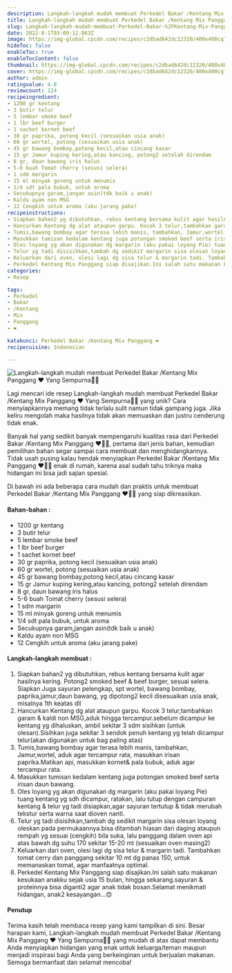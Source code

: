 ```yaml
---
description: Langkah-langkah mudah membuat Perkedel Bakar /Kentang Mix Panggang ❤ Yang Sempurna"
title: Langkah-langkah mudah membuat Perkedel Bakar /Kentang Mix Panggang ❤ Yang Sempurna
slug: Langkah-langkah-mudah-membuat-Perkedel-Bakar-%2FKentang-Mix-Panggang-%E2%9D%A4-Yang-Sempurna
date: 2022-8-1T03:09:12.063Z
image: https://img-global.cpcdn.com/recipes/c2dbad642dc12320/400x400cq70/photo.jpg
hideToc: false
enableToc: true
enableTocContent: false
thumbnail: https://img-global.cpcdn.com/recipes/c2dbad642dc12320/400x400cq70/photo.jpg
cover: https://img-global.cpcdn.com/recipes/c2dbad642dc12320/400x400cq70/photo.jpg
author: admin
ratingvalue: 4.8
reviewcount: 124
recipeingredient:
- 1200 gr kentang
- 3 butir telur
- 5 lembar smoke beef
- 1 lbr beef burger
- 1 sachet kornet beef
- 30 gr paprika, potong kecil (sesuaikan usia anak)
- 60 gr wortel, potong (sesuaikan usia anak)
- 45 gr bawang bombay,potong kecil,atau cincang kasar
- 15 gr Jamur kuping kering,atau kancing, potong2 setelah direndam
- 8 gr, daun bawang iris halus
- 5-6 buah Tomat cherry (sesusi selera)
- 1 sdm margarin
- 15 ml minyak goreng untuk menumis
- 1/4 sdt pala bubuk, untuk aroma
- Secukupnya garam,jangan asin(tdk baik u anak)
- Kaldu ayam non MSG
- 12 Cengkih untuk aroma (aku jarang pake)
recipeinstructions:
- Siapkan bahan2 yg dibutuhkan, rebus kentang bersama kulit agar hasilnya kering. Potong2 smoked beef & beef burger, sesuai selera. Siapkan Juga sayuran pelengkap, spt wortel, bawang bombay, paprika,jamur,daun bawang, yg dipotong2 kecil disesuaikan usia anak, misalnya 1th keatas dll
- Hancurkan Kentang dg alat ataupun garpu. Kocok 3 telur,tambahkan garam & kaldi non MSG,aduk hingga tercampur.sebelum dicampur ke kentang yg dihaluskan, ambil sekitar 3 sdm sisihkan (untuk olesan).Sisihkan juga sekitar 3 sendok penuh kentang yg telah dicampur telur(akan digunakan untuk bag paling atas)
- Tumis,bawang bombay agar terasa lebih manis, tambahkan, Jamur,wortel, aduk agar tercampur rata, masukkan irisan paprika.Matikan api, masukkan kornet& pala bubuk, aduk agar tercampur rata.
- Masukkan tumisan kedalam kentang juga potongan smoked beef serta irisan daun bawang.
- Oles loyang yg akan digunakan dg margarin (aku pakai loyang Pie) tuang kentang yg sdh dicampur, ratakan, lalu tutup dengan campuran kentang & telur yg tadi disiapkan,agar sayuran tertutup & tidak merubah tekstur serta warna saat dioven nanti.
- Telur yg tadi disisihkan,tambah dg sedikit margarin sisa olesan loyang oleskan pada permukaannya.bisa ditambah hiasan dari daging ataupun rempah yg sesuai (cengkih) bila suka, lalu panggang dalam oven api atas bawah dg suhu 170 sekitar 15-20 mt (sesuaikan oven masing2)
- Keluarkan dari oven, olesi lagi dg sisa telur & margarin tadi. Tambahkan tomat cerry dan panggang sekitar 10 mt dg panas 150, untuk memanaskan tomat, agar manfaatnya optimal.
- Perkedel Kentang Mix Panggang siap disajikan.Ini salah satu makanan kesukaan anakku sejak usia 15 bulan, hingga sekarang.sayuran & proteinnya bisa diganti2 agar anak tidak bosan.Selamat menikmati hidangan, anak2 kesayangan...😍
categories:
- Resep

tags:
- Perkedel
- Bakar
- /Kentang
- Mix
- Panggang
- ❤

katakunci: Perkedel Bakar /Kentang Mix Panggang ❤
recipecuisine: Indonesian

---
```


![Langkah-langkah mudah membuat Perkedel Bakar /Kentang Mix Panggang ❤ Yang Sempurna👩‍🍳](https://img-global.cpcdn.com/recipes/c2dbad642dc12320/400x400cq70/photo.jpg)

Lagi mencari ide resep Langkah-langkah mudah membuat Perkedel Bakar /Kentang Mix Panggang ❤ Yang Sempurna👩‍🍳 yang unik? Cara menyiapkannya memang tidak terlalu sulit namun tidak gampang juga. Jika keliru mengolah maka hasilnya tidak akan memuaskan dan justru cenderung tidak enak.

Banyak hal yang sedikit banyak mempengaruhi kualitas rasa dari Perkedel Bakar /Kentang Mix Panggang ❤👩‍🍳, pertama dari jenis bahan, kemudian pemilihan bahan segar sampai cara membuat dan menghidangkannya. Tidak usah pusing kalau hendak menyiapkan Perkedel Bakar /Kentang Mix Panggang ❤👩‍🍳 enak di rumah, karena asal sudah tahu triknya maka hidangan ini bisa jadi sajian spesial.

Di bawah ini ada beberapa cara mudah dan praktis untuk membuat Perkedel Bakar /Kentang Mix Panggang ❤👩‍🍳 yang siap dikreasikan.

<!--inarticleads1-->

#### Bahan-bahan :

- 1200 gr kentang
- 3 butir telur
- 5 lembar smoke beef
- 1 lbr beef burger
- 1 sachet kornet beef
- 30 gr paprika, potong kecil (sesuaikan usia anak)
- 60 gr wortel, potong (sesuaikan usia anak)
- 45 gr bawang bombay,potong kecil,atau cincang kasar
- 15 gr Jamur kuping kering,atau kancing, potong2 setelah direndam
- 8 gr, daun bawang iris halus
- 5-6 buah Tomat cherry (sesusi selera)
- 1 sdm margarin
- 15 ml minyak goreng untuk menumis
- 1/4 sdt pala bubuk, untuk aroma
- Secukupnya garam,jangan asin(tdk baik u anak)
- Kaldu ayam non MSG
- 12 Cengkih untuk aroma (aku jarang pake)

<!--inarticleads2-->

#### Langkah-langkah membuat :

1. Siapkan bahan2 yg dibutuhkan, rebus kentang bersama kulit agar hasilnya kering. Potong2 smoked beef & beef burger, sesuai selera. Siapkan Juga sayuran pelengkap, spt wortel, bawang bombay, paprika,jamur,daun bawang, yg dipotong2 kecil disesuaikan usia anak, misalnya 1th keatas dll
1. Hancurkan Kentang dg alat ataupun garpu. Kocok 3 telur,tambahkan garam & kaldi non MSG,aduk hingga tercampur.sebelum dicampur ke kentang yg dihaluskan, ambil sekitar 3 sdm sisihkan (untuk olesan).Sisihkan juga sekitar 3 sendok penuh kentang yg telah dicampur telur(akan digunakan untuk bag paling atas)
1. Tumis,bawang bombay agar terasa lebih manis, tambahkan, Jamur,wortel, aduk agar tercampur rata, masukkan irisan paprika.Matikan api, masukkan kornet& pala bubuk, aduk agar tercampur rata.
1. Masukkan tumisan kedalam kentang juga potongan smoked beef serta irisan daun bawang.
1. Oles loyang yg akan digunakan dg margarin (aku pakai loyang Pie) tuang kentang yg sdh dicampur, ratakan, lalu tutup dengan campuran kentang & telur yg tadi disiapkan,agar sayuran tertutup & tidak merubah tekstur serta warna saat dioven nanti.
1. Telur yg tadi disisihkan,tambah dg sedikit margarin sisa olesan loyang oleskan pada permukaannya.bisa ditambah hiasan dari daging ataupun rempah yg sesuai (cengkih) bila suka, lalu panggang dalam oven api atas bawah dg suhu 170 sekitar 15-20 mt (sesuaikan oven masing2)
1. Keluarkan dari oven, olesi lagi dg sisa telur & margarin tadi. Tambahkan tomat cerry dan panggang sekitar 10 mt dg panas 150, untuk memanaskan tomat, agar manfaatnya optimal.
1. Perkedel Kentang Mix Panggang siap disajikan.Ini salah satu makanan kesukaan anakku sejak usia 15 bulan, hingga sekarang.sayuran & proteinnya bisa diganti2 agar anak tidak bosan.Selamat menikmati hidangan, anak2 kesayangan...😍

#### Penutup

Terima kasih telah membaca resep yang kami tampilkan di sini. Besar harapan kami, Langkah-langkah mudah membuat Perkedel Bakar /Kentang Mix Panggang ❤ Yang Sempurna👩‍🍳 yang mudah di atas dapat membantu Anda menyiapkan hidangan yang enak untuk keluarga/teman maupun menjadi inspirasi bagi Anda yang berkeinginan untuk berjualan makanan. Semoga bermanfaat dan selamat mencoba!